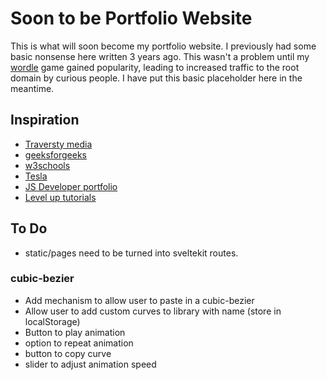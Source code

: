 # Soon to be Portfolio Website
This is what will soon become my portfolio website. I previously had some basic nonsense here written 3 years ago. This wasn't a problem until my [wordle](mikhad.github.io/wordle) game gained popularity, leading to increased traffic to the root domain by curious people. I have put this basic placeholder here in the meantime.
## Inspiration
- [Traversty media](https://www.traversymedia.com)
- [geeksforgeeks](https://www.geeksforgeeks.org)
- [w3schools](https://www.w3schools.com)
- [Tesla](https://www.tesla.co)
- [JS Developer portfolio](https://jsdave.com)
- [Level up tutorials](https://leveluptutorials.com)

## To Do
- static/pages need to be turned into sveltekit routes.

### cubic-bezier
- Add mechanism to allow user to paste in a cubic-bezier
- Allow user to add custom curves to library with name (store in localStorage)
- Button to play animation
- option to repeat animation
- button to copy curve
- slider to adjust animation speed